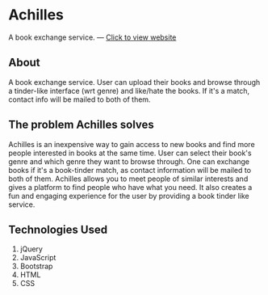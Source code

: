 # Achilles
A book exchange service. — [Click to view website](https://cereal-hecker.github.io/Achilles/)

## About

A book exchange service. User can upload their books and browse through a tinder-like interface (wrt genre) and like/hate the books. If it's a match, contact info will be mailed to both of them.


## The problem Achilles solves

Achilles is an inexpensive way to gain access to new books and find more people interested in books at the same time. User can select their book's genre and which genre they want to browse through. One can exchange books if it's a book-tinder match, as contact information will be mailed to both of them. Achilles allows you to meet people of similar interests and gives a platform to find people who have what you need. It also creates a fun and engaging experience for the user by providing a book tinder like service.


## Technologies Used

1. jQuery
2. JavaScript
3. Bootstrap
4. HTML
5. CSS
